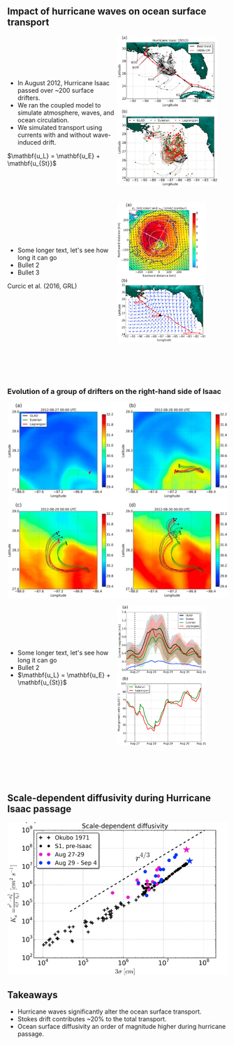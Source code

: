<section>

## Impact of hurricane waves on ocean surface transport
</section>

<section>

<div style="display: flex; flex-direction: row;">

<div style="flex: 1">
  <ul style="margin-top: 100px">
    <li>In August 2012, Hurricane Isaac passed over ~200 surface drifters.</li>
    <li>We ran the coupled model to simulate atmosphere, waves, and ocean circulation.</li>
    <li>We simulated transport using currents with and without wave-induced drift.</li>
  </ul>
  $\mathbf{u_L} = \mathbf{u_E} + \mathbf{u_{St}}$
</div>

<div style="flex: 1">
  <img height=90% src="assets/Curcic_etal_2016_GRL_fig01.png"></img>
</div>

</div>
</section>


<section>

<div style="display: flex; flex-direction: row;">

<div style="flex: 1">
  <ul style="margin-top: 100px">
    <li>Some longer text, let's see how long it can go</li>
    <li>Bullet 2</li>
    <li>Bullet 3</li>
  </ul>
  Curcic et al. (2016, GRL)
</div>

<div style="flex: 1">
  <img height=80% src="assets/Curcic_etal_2016_GRL_fig02.png"></img>
</div>

</div>


</section>


<section>

### Evolution of a group of drifters on the right-hand side of Isaac

<img width=600 src="assets/Curcic_etal_2016_GRL_fig03.png"></img>
</section>


<section>

<div style="display: flex; flex-direction: row;">

<div style="flex: 1">
  <ul style="margin-top: 100px">
    <li>Some longer text, let's see how long it can go</li>
    <li>Bullet 2</li>
    <li>$\mathbf{u_L} = \mathbf{u_E} + \mathbf{u_{St}}$</li>
  </ul>
</div>

<div style="flex: 1">
  <img height=80% src="assets/Curcic_etal_2016_GRL_fig04.png"></img>
</div>

</div>
</section>

<section>

## Scale-dependent diffusivity during Hurricane Isaac passage

<img width=700 src="assets/Curcic_etal_2016_GRL_fig05b.png"></img>
</section>


<section>

## Takeaways

* Hurricane waves significantly alter the ocean surface transport.
* Stokes drift contributes ~20% to the total transport.
* Ocean surface diffusivity an order of magnitude higher during hurricane passage.
</section>

